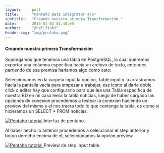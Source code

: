 ```yaml
---
layout:     post
title:      "Pentaho Data integrator 4/5"
subtitle:   "Creando nuestra primera Transformación."
date:       2015-03-03 01:48:00
author:     "@hellfish2"
header-img: "img/pentaho.png"
---
```


#### Creando nuestra primera Transformación

Supongamos que tenemos una tabla en PostgreSQL, la cual queremos exportar una columna especifica hacia un archivo de texto, entonces partiendo de esa premisa hariamos algo como esto:

Seleccionamos en la carpeta input la opción, Table input y la arrastramos hacia la pantalla vacia para empezar a trabajar, ese icono al darle doble click o editar hay que configurarlo para que lea una Tabla especifica de nuestra BD en mi caso leera la tabla noticias, luego de haber cargado las opciones de conexion procedemos a testear la conexion haciendo un preview del mismo y el nos traera todo lo que contenga la tabla, es como si hicieramos un SELECT * FROM noticias.

<p class="centerImage">
<a href="#">
<img src="{{ site.baseurl }}/img/pentaho_5.png" alt="Pentaho tutorial">
</a>
<span class="caption text-muted">Interfaz de pentaho.</span>
</p>

Al haber hecho lo anterior procedemos a seleccionar el step anterior y boton derecho encima de el, seleccionamos la opción preview

<p class="centerImage">
<a href="#">
<img src="{{ site.baseurl }}/img/pentaho_7.png" alt="Pentaho tutorial">
</a>
<span class="caption text-muted">Preview de step input table.</span>
</p>
